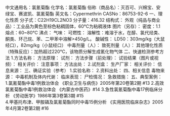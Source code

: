 中文通用名：氯氰菊酯
化学名：氯氰菊酯
俗称（商品名）：灭百可、兴棉宝、安绿宝、赛波凯、氯氰菊酯
英文名：Cypermethrin
CASNo：86753-92-6
一、理化性质
分子式：C22H19CL2NO3
分子量：416.32
结构式：
外观（纯品与商业品）：工业品为黄色至棕色粘稠固体，60℃为粘稠液体
图片（另存）：
密度：1.1
熔点：60~80℃
沸点：
气味：
可燃性：
溶解性：难溶于水，在醇、氯代烃类、酮类、环己烷、苯、二甲苯中溶解>450g/L。
酸碱性：
LD50：303mg/kg（大鼠经口），82mg/kg（小鼠经口）
中毒剂量（人）：
致死剂量（人）：
其他理化性质（特殊反应）：加热超过220℃，该物质分解生成氰化物气体
二、快速检测参考方法
1.方法名称：
方法原理：
试剂：
方法步骤（前处理）：
试验结果（图片或视频）：
相关评价：
注意事项：
方法出处：
2.试剂盒：
生产厂家：
相关评价：
信息来源：
三、确证实验（参考）
1.实验名称：
2.资料出处：
四、相关信息
毒物来源：
中毒机制及体内代谢：
临床表现：
尸检情况：
急救措施：
五、典型案例：
1.氯氰菊酯中毒1例救治体会 《职业卫生与病伤》2005年第20卷第2期 #13
2.高效氯氰菊酯中毒1例救治体会 《内蒙古中医药》#14 
3.急性氯氰菊酯中毒17例临床分析 《劳动医学》1986年第3卷第3期 #15   
4.甲基托布津、甲胺磷及氯氰菊酯同时中毒15例分析 《实用医院临床杂志》2005年4月第2卷第2期 #16
